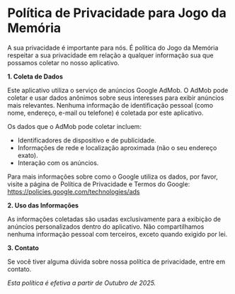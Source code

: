 # Política de Privacidade para Jogo da Memória

A sua privacidade é importante para nós. É política do Jogo da Memória respeitar a sua privacidade em relação a qualquer informação sua que possamos coletar no nosso aplicativo.

**1. Coleta de Dados**

Este aplicativo utiliza o serviço de anúncios Google AdMob. O AdMob pode coletar e usar dados anônimos sobre seus interesses para exibir anúncios mais relevantes. Nenhuma informação de identificação pessoal (como nome, endereço, e-mail ou telefone) é coletada por este aplicativo.

Os dados que o AdMob pode coletar incluem:
- Identificadores de dispositivo e de publicidade.
- Informações de rede e localização aproximada (não o seu endereço exato).
- Interação com os anúncios.

Para mais informações sobre como o Google utiliza os dados, por favor, visite a página de Política de Privacidade e Termos do Google: https://policies.google.com/technologies/ads

**2. Uso das Informações**

As informações coletadas são usadas exclusivamente para a exibição de anúncios personalizados dentro do aplicativo. Não compartilhamos nenhuma informação pessoal com terceiros, exceto quando exigido por lei.

**3. Contato**

Se você tiver alguma dúvida sobre nossa política de privacidade, entre em contato.

*Esta política é efetiva a partir de Outubro de 2025.*
